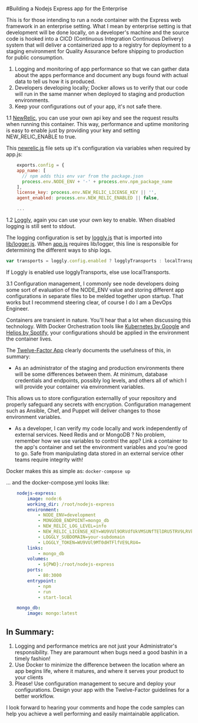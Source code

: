 #Building a Nodejs Express app for the Enterprise

This is for those intending to run a node container with the Express web framework in an enterprise setting. What I mean by enterprise setting is that development will be done locally, on a developer's machine and the source code is hooked into a CICD (Continuous Integration Continuous Delivery) system that will deliver a containerized app to a registry for deployment to a staging environment for Quality Assurance before shipping to production for public consumption.


1. Logging and monitoring of app performance so that we can gather data about the apps performance and document any bugs found with actual data to tell us how it is produced.
2. Developers developing locally; Docker allows us to verify that our code will run in the same manner when deployed to staging and production environments.
3. Keep your configurations out of your app, it's not safe there.


1.1 [NewRelic](https://docs.newrelic.com/docs/agents/nodejs-agent/installation-configuration/nodejs-agent-configuration), you can use your own api key and see the request results when running this container. This way, performance and uptime monitoring is easy to enable just by providing your key and setting NEW_RELIC_ENABLE to true.

This [newrelic.js]() file sets up it's configuration via variables when required by app.js:

```javascript
    exports.config = {
    app_name: [
      // npm adds this env var from the package.json
      process.env.NODE_ENV + '-' + process.env.npm_package_name
    ],
    license_key: process.env.NEW_RELIC_LICENSE_KEY || '',
    agent_enabled: process.env.NEW_RELIC_ENABLED || false,

    ...
```

1.2 [Loggly](https://www.loggly.com/ultimate-guide/node-logging-basics/), again you can use your own key to enable. When disabled logging is still sent to stdout.

The logging configuration is set by [loggly.js]() that is imported into [lib/logger.js](). When [app.js]() requires lib/logger, this line is responsible for determining the different ways to ship logs.

```javascript
var transports = loggly.config.enabled ? logglyTransports : localTransports;
```
If Loggly is enabled use logglyTransports, else use localTransports.


3.1 Configuration management, I commonly see node developers doing some sort of evaluation of the NODE_ENV value and storing different app configurations in separate files to be melded together upon startup. That works but I recommend steering clear, of course I do I am a DevOps Engineer.

Containers are transient in nature. You'll hear that a lot when discussing this technology. With Docker Orchestration tools like [Kubernetes by Google](http://kubernetes.io/) and [Helios by Spotify](https://github.com/spotify/helios), your configurations should be applied in the environment the container lives.

The [Twelve-Factor App]("http://12factor.net/") clearly documents the usefulness of this, in summary:

  - As an administrator of the staging and production environments there will be some differences between them. At minimum, database credentials and endpoints, possibly log levels, and others all of which I will provide your container via environment variables.

  This allows us to store configuration externallly of your repository and properly safeguard any secrets with encryption. Configuration management such as Ansible, Chef, and Puppet will deliver changes to those environment variables.

  - As a developer, I can verify my code locally and work independently of external services. Need Redis and or MongoDB ? No problem, remember how we use variables to control the app? Link a container to the app's container and set the environment variables and you're good to go. Safe from manipulating data stored in an external service other teams require integrity with!

  Docker makes this as simple as: `docker-compose up`

  ... and the docker-compose.yml looks like:

```yaml
    nodejs-express:
        image: node:6
        working_dir: /root/nodejs-express
        environment:
            - NODE_ENV=development
            - MONGODB_ENDPOINT=mongo_db
            - NEW_RELIC_LOG_LEVEL=info
            - NEW_RELIC_LICENSE_KEY=WU9VUl9ORVdfUkVMSUNfTElDRU5TRV9LRVk=
            - LOGGLY_SUBDOMAIN=your-subdomain
            - LOGGLY_TOKEN=WU9VUl9MT0dHTFlfVE9LRU4=
        links:
            - mongo_db
        volumes:
            - ${PWD}:/root/nodejs-express
        ports:
            - 80:3000
        entrypoint:
            - npm
            - run
            - start-local

    mongo_db:
        image: mongo:latest
```

## In Summary:

  1. Logging and performance metrics are not just your Administrator's responsibility. They are paramount when bugs need a good bashin in a timely fashion!
  2. Use Docker to minimize the difference between the location where an app begins life, where it matures, and where it serves your product to your clients
  3. Please! Use configuration management to secure and deploy your configurations. Design your app with the Twelve-Factor guidelines for a better workflow.


I look forward to hearing your comments and hope the code samples can help you achieve a well performing and easily maintainable application.
